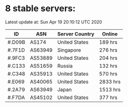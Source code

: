 # 8 stable servers:

Latest update at: Sun Apr 19 20:10:12 UTC 2020

| ID | ASN | Server Country | Online |
| -- | --- | -------------- | ------ |
| #.D09B | AS174 | United States | 189 hrs |
| #.7F1D | AS63949 | Singapore | 276 hrs |
| #.9FC3 | AS53889 | United States | 204 hrs |
| #.C133 | AS51659 | Russia | 132 hrs |
| #.C348 | AS35913 | United States | 570 hrs |
| #.E069 | AS40065 | United States | 2833 hrs |
| #.2A79 | AS63949 | Japan | 1513 hrs |
| #.F7DA | AS45102 | United States | 377 hrs |

